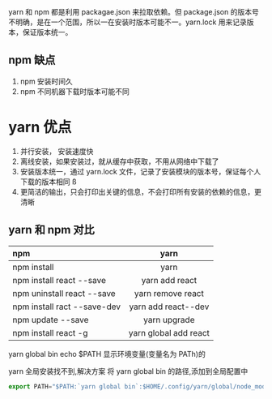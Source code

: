 yarn 和 npm 都是利用 packagae.json 来拉取依赖。但 package.json 的版本号不明确，是在一个范围，所以一在安装时版本可能不一。yarn.lock 用来记录版本，保证版本统一。

## npm 缺点

1.  npm 安装时间久
2.  npm 不同机器下载时版本可能不同

# yarn 优点

1. 并行安装， 安装速度快
2. 离线安装，如果安装过，就从缓存中获取，不用从网络中下载了
3. 安装版本统一，通过 yarn.lock 文件，记录了安装模块的版本号，保证每个人下载的版本相同 ß
4. 更简洁的输出，只会打印出关键的信息，不会打印所有安装的依赖的信息，更清晰

## yarn 和 npm 对比

| npm                         |         yarn          |
| :-------------------------- | :-------------------: |
| npm install                 |         yarn          |
| npm install react --save    |    yarn add react     |
| npm uninstall react --save  |   yarn remove react   |
| npm install ract --save-dev |  yarn add react--dev  |
| npm update --save           |     yarn upgrade      |
| npm install react -g        | yarn global add react |

yarn global bin
echo \$PATH 显示环境变量(变量名为 PATh)的

yarn 全局安装找不到,解决方案
将 yarn global bin 的路径,添加到全局配置中

```js
export PATH="$PATH:`yarn global bin`:$HOME/.config/yarn/global/node_modules/.bin"
```
